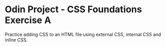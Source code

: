 # Odin Project - CSS Foundations Exercise A

Practice adding CSS to an HTML file using external CSS, internal CSS and inline CSS.
